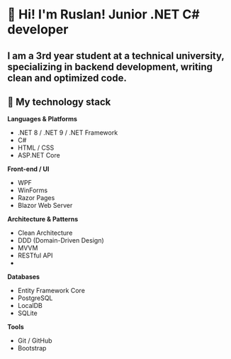 # 👋 Hi! I'm Ruslan! Junior .NET C# developer 
I am a 3rd year student at a technical university, specializing in backend development, writing clean and optimized code.
---
## 🚀 My technology stack
**Languages & Platforms**
- .NET 8 / .NET 9 / .NET Framework
- C#
- HTML / CSS
- ASP.NET Core

**Front-end / UI**
- WPF
- WinForms
- Razor Pages
- Blazor Web Server

**Architecture & Patterns**
- Clean Architecture
- DDD (Domain-Driven Design)
- MVVM
- RESTful API
- 
**Databases**
- Entity Framework Core
- PostgreSQL
- LocalDB
- SQLite

**Tools**
- Git / GitHub
- Bootstrap
